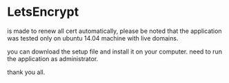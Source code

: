 # LetsEncrypt
is made to renew all cert automatically,
please be noted that the application was tested only on ubuntu 14.04 machine with live domains.

you can download the setup file and install it on your computer.
need to run the application as administrator.

thank you all.
